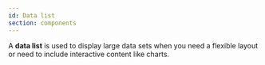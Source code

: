```yaml
---
id: Data list
section: components
---
```

A **data list** is used to display large data sets when you need a flexible layout or need to include interactive content like charts.
